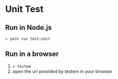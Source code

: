 # Unit Test

## Run in Node.js

`> yarn run test:unit`

## Run in a browser

1. `> testem`
2. open the url provided by testem in your browser
